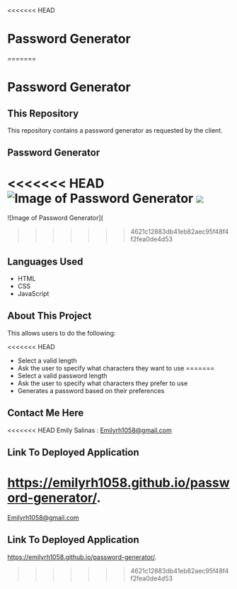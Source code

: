 <<<<<<< HEAD
# Password Generator 
=======
# Password Generator


## This Repository
This repository contains a password generator as requested by the client.

## Password Generator
<<<<<<< HEAD
![Image of Password Generator](.\projects\password-generator\Develop)
<img src= "projects\password-generator\Snip.JPG">
=======
![Image of Password Generator](
>>>>>>> 4621c12883db41eb82aec95f48f4f2fea0de4d53

## Languages Used
* HTML 
* CSS
* JavaScript

## About This Project
This allows users to do the following:

<<<<<<< HEAD
* Select a valid length
* Ask the user to specify what characters they want to use
=======
* Select a valid password length
* Ask the user to specify what characters they prefer to use
* Generates a password based on their preferences 


##  Contact Me Here
<<<<<<< HEAD
Emily Salinas : Emilyrh1058@gmail.com

## Link To Deployed Application 
 https://emilyrh1058.github.io/password-generator/.
=======
Emilyrh1058@gmail.com

## Link To Deployed Application 
https://emilyrh1058.github.io/password-generator/.
>>>>>>> 4621c12883db41eb82aec95f48f4f2fea0de4d53
